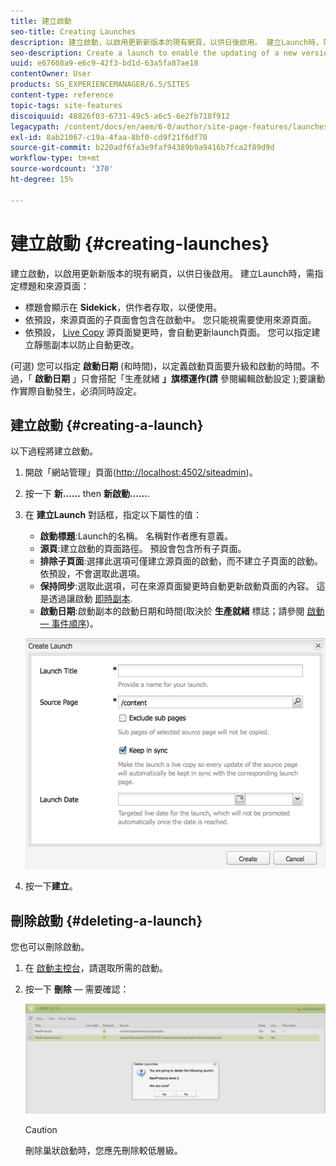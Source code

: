 ```yaml
---
title: 建立啟動
seo-title: Creating Launches
description: 建立啟動，以啟用更新新版本的現有網頁，以供日後啟用。 建立Launch時，需指定標題和來源頁面。
seo-description: Create a launch to enable the updating of a new version of existing web pages for future activation. When you create a Launch, you specify a title and the source page.
uuid: e67608a9-e6c9-42f3-bd1d-63a5fa87ae18
contentOwner: User
products: SG_EXPERIENCEMANAGER/6.5/SITES
content-type: reference
topic-tags: site-features
discoiquuid: 48826f03-6731-49c5-a6c5-6e2fb718f912
legacypath: /content/docs/en/aem/6-0/author/site-page-features/launches
exl-id: 8ab21067-c19a-4faa-8bf0-cd9f21f6df70
source-git-commit: b220adf6fa3e9faf94389b9a9416b7fca2f89d9d
workflow-type: tm+mt
source-wordcount: '370'
ht-degree: 15%

---
```


# 建立啟動 {#creating-launches}

建立啟動，以啟用更新新版本的現有網頁，以供日後啟用。 建立Launch時，需指定標題和來源頁面：

* 標題會顯示在 **Sidekick**，供作者存取，以便使用。
* 依預設，來源頁面的子頁面會包含在啟動中。 您只能視需要使用來源頁面。
* 依預設， [Live Copy](/help/sites-administering/msm.md) 源頁面變更時，會自動更新launch頁面。 您可以指定建立靜態副本以防止自動更改。

(可選) 您可以指定 **啟動日期**  (和時間)，以定義啟動頁面要升級和啟動的時間。不過，「 **啟動日期** 」只會搭配「生產就緒 **」旗標運作(請** 參閱編輯啟動設定 [](/help/sites-classic-ui-authoring/classic-launches-editing.md#editing-a-launch-configuration));要讓動作實際自動發生，必須同時設定。

## 建立啟動 {#creating-a-launch}

以下過程將建立啟動。

1. 開啟「網站管理」頁面([http://localhost:4502/siteadmin](http://localhost:4502/siteadmin))。
1. 按一下 **新……** then **新啟動……**.
1. 在 **建立Launch** 對話框，指定以下屬性的值：

   * **啟動標題**:Launch的名稱。 名稱對作者應有意義。
   * **源頁**:建立啟動的頁面路徑。 預設會包含所有子頁面。
   * **排除子頁面**:選擇此選項可僅建立源頁面的啟動，而不建立子頁面的啟動。 依預設，不會選取此選項。
   * **保持同步**:選取此選項，可在來源頁面變更時自動更新啟動頁面的內容。 這是透過讓啟動 [即時副本](/help/sites-administering/msm.md).
   * **啟動日期**:啟動副本的啟動日期和時間(取決於 **生產就緒** 標誌；請參閱 [啟動 — 事件順序](/help/sites-authoring/launches.md#launches-the-order-of-events))。

   ![chlimage_1-99](assets/chlimage_1-99a.png)

1. 按一下&#x200B;**建立**。

## 刪除啟動 {#deleting-a-launch}

您也可以刪除啟動。

1. 在 [啟動主控台](/help/sites-classic-ui-authoring/classic-launches.md)，請選取所需的啟動。
1. 按一下 **刪除**  — 需要確認：

   ![chlimage_1-100](assets/chlimage_1-100a.png)

   >[!CAUTION]
   >
   >刪除巢狀啟動時，您應先刪除較低層級。
